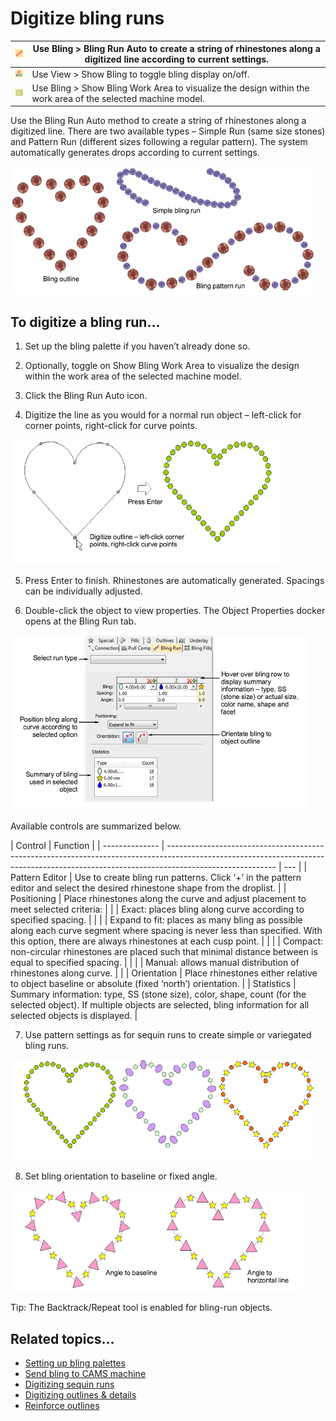 # Digitize bling runs

| ![BlingRunAuto.png](assets/BlingRunAuto.png)           | Use Bling > Bling Run Auto to create a string of rhinestones along a digitized line according to current settings. |
| ------------------------------------------------------ | ------------------------------------------------------------------------------------------------------------------ |
| ![ShowBling.png](assets/ShowBling.png)                 | Use View > Show Bling to toggle bling display on/off.                                                              |
| ![ShowBlingWorkArea.png](assets/ShowBlingWorkArea.png) | Use Bling > Show Bling Work Area to visualize the design within the work area of the selected machine model.       |

Use the Bling Run Auto method to create a string of rhinestones along a digitized line. There are two available types – Simple Run (same size stones) and Pattern Run (different sizes following a regular pattern). The system automatically generates drops according to current settings.

![bling00022.png](assets/bling00022.png)

## To digitize a bling run...

1. Set up the bling palette if you haven’t already done so.

2. Optionally, toggle on Show Bling Work Area to visualize the design within the work area of the selected machine model.

3. Click the Bling Run Auto icon.

4. Digitize the line as you would for a normal run object – left-click for corner points, right-click for curve points.

![bling00025.png](assets/bling00025.png)

5. Press Enter to finish. Rhinestones are automatically generated. Spacings can be individually adjusted.

6. Double-click the object to view properties. The Object Properties docker opens at the Bling Run tab.

![bling00028.png](assets/bling00028.png)

Available controls are summarized below.

| Control        | Function                                                                                                                                                                                |
| -------------- | --------------------------------------------------------------------------------------------------------------------------------------------------------------------------------------- | --- |
| Pattern Editor | Use to create bling run patterns. Click ‘+’ in the pattern editor and select the desired rhinestone shape from the droplist.                                                            |
| Positioning    | Place rhinestones along the curve and adjust placement to meet selected criteria:                                                                                                       |
|                | Exact: places bling along curve according to specified spacing.                                                                                                                         |     |
|                | Expand to fit: places as many bling as possible along each curve segment where spacing is never less than specified. With this option, there are always rhinestones at each cusp point. |     |
|                | Compact: non-circular rhinestones are placed such that minimal distance between is equal to specified spacing.                                                                          |     |
|                | Manual: allows manual distribution of rhinestones along curve.                                                                                                                          |     |
| Orientation    | Place rhinestones either relative to object baseline or absolute (fixed ‘north’) orientation.                                                                                           |
| Statistics     | Summary information: type, SS (stone size), color, shape, count (for the selected object). If multiple objects are selected, bling information for all selected objects is displayed.   |

7. Use pattern settings as for sequin runs to create simple or variegated bling runs.

![bling00031.png](assets/bling00031.png)

8. Set bling orientation to baseline or fixed angle.

![bling00032.png](assets/bling00032.png)

Tip: The Backtrack/Repeat tool is enabled for bling-run objects.

## Related topics...

- [Setting up bling palettes](Setting_up_bling_palettes)
- [Send bling to CAMS machine](../export/Send_bling_to_CAMS_machine)
- [Digitizing sequin runs](../sequin_basics/Digitizing_sequin_runs)
- [Digitizing outlines & details](../../Digitizing/input/Digitizing_outlines_details)
- [Reinforce outlines](../../Quality/quality/Reinforce_outlines)
